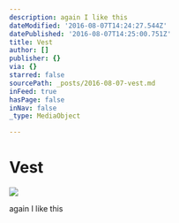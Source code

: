 ```yaml
---
description: again I like this
dateModified: '2016-08-07T14:24:27.544Z'
datePublished: '2016-08-07T14:25:00.751Z'
title: Vest
author: []
publisher: {}
via: {}
starred: false
sourcePath: _posts/2016-08-07-vest.md
inFeed: true
hasPage: false
inNav: false
_type: MediaObject

---
```

# Vest
![](https://the-grid-user-content.s3-us-west-2.amazonaws.com/41df28ae-bfef-4228-9369-42dc114a51ba.jpg)

again I like this